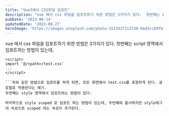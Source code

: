 ```yaml
---
title: "Vue3에서 CSS파일 임포트"
description: "vue 에서 css 파일을 임포트하기 위한 방법은 3가지가 있다.  첫번째는 script 영역에서 임포트하는 방법이 있는데,   import '@//test.css' ...    위와 같은 방법으로 임포트를 하게 되면, 모든 화면에서 test.c..."
pubDate: '2023-06-14'
updatedDate: '2023-08-27'
heroImage: 'https://images.unsplash.com/photo-1523437113738-bbd3cc89fb19?crop=entropy&cs=tinysrgb&fit=max&fm=jpg&ixid=M3wxMTc3M3wwfDF8c2VhcmNofDF8fGNzc3xlbnwwfHx8fDE2OTMxMTc3NzN8MA&ixlib=rb-4.0.3&q=80&w=2000'
---
```


vue 에서 css 파일을 임포트하기 위한 방법은 3가지가 있다.
첫번째는 script 영역에서 임포트하는 방법이 있는데,
```
<script>
import '@/<path>/test.css'
...
</script>

```위와 같은 방법으로 임포트를 하게 되면, 모든 화면에서 test.css를 포함하게 된다. 글로벌로 적용된다는 얘기.
두번째는 style 영역에서 임포트하는 방법이 있다.
```
<style>
@import '@/<path>/test.css';
...
</style>

```이렇게 임포트하면 첫번째와 마찬가지로 글로벌로 적용된다.
마지막으로 style scoped 로 임포트 하는 방법이 있는데, 두번째와 흡사하지만 style태그의 속성으로 scoped 라는 속성이 추가된다.
```
<style scoped>
@import '@/<path>/test.css';
...
</style>

```scoped 를 선언하면 로컬에서만 스타일을 사용하겠다는 의미가 되며 마찬가지로 test.css는 해당 vue 파일 안에서만 사용되게 된다.